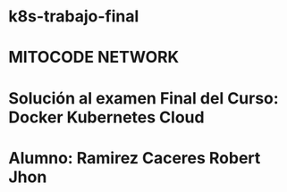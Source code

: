 # k8s-trabajo-final
# MITOCODE NETWORK
# Solución al examen Final del Curso: Docker Kubernetes Cloud
# Alumno: Ramirez Caceres Robert Jhon

